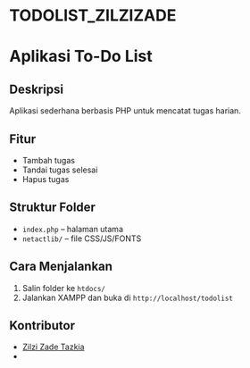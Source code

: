 # TODOLIST_ZILZIZADE
# Aplikasi To-Do List

## Deskripsi
Aplikasi sederhana berbasis PHP untuk mencatat tugas harian.

## Fitur
- Tambah tugas  
- Tandai tugas selesai  
- Hapus tugas  

## Struktur Folder
- `index.php` – halaman utama  
- `netactlib/` – file CSS/JS/FONTS 

## Cara Menjalankan
1. Salin folder ke `htdocs/`  
2. Jalankan XAMPP dan buka di `http://localhost/todolist`

## Kontributor
- [Zilzi Zade Tazkia](https://github.com/zilzizade11)
-

